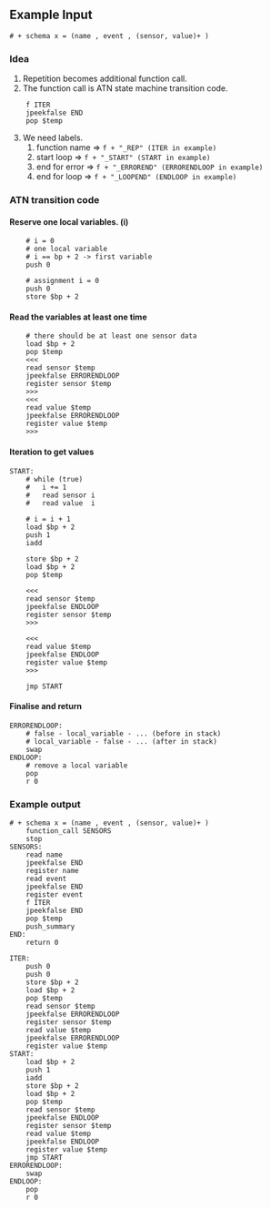 ## Example Input
`# + schema x = (name , event , (sensor, value)+ )`

### Idea

1. Repetition becomes additional function call.
2. The function call is ATN state machine transition code.

```
    f ITER
    jpeekfalse END
    pop $temp
```
3. We need labels.
    1. function name => `f + "_REP" (ITER in example)`
    2. start loop => `f + "_START" (START in example)`
    2. end for error => `f + "_ERROREND" (ERRORENDLOOP in example)`
    3. end for loop  => `f + "_LOOPEND" (ENDLOOP in example)`

### ATN transition code

#### Reserve one local variables. (i)

```
    # i = 0
    # one local variable
    # i == bp + 2 -> first variable
    push 0

    # assignment i = 0
    push 0
    store $bp + 2
```

#### Read the variables at least one time

```
    # there should be at least one sensor data
    load $bp + 2
    pop $temp
    <<<
    read sensor $temp
    jpeekfalse ERRORENDLOOP
    register sensor $temp
    >>>
    <<<
    read value $temp
    jpeekfalse ERRORENDLOOP
    register value $temp
    >>>

```

#### Iteration to get values

```
START:
    # while (true)
    #   i += 1
    #   read sensor i
    #   read value  i

    # i = i + 1
    load $bp + 2
    push 1
    iadd

    store $bp + 2
    load $bp + 2
    pop $temp

    <<<
    read sensor $temp
    jpeekfalse ENDLOOP
    register sensor $temp
    >>>

    <<<
    read value $temp
    jpeekfalse ENDLOOP
    register value $temp
    >>>

    jmp START
```

#### Finalise and return
```
ERRORENDLOOP:
    # false - local_variable - ... (before in stack)
    # local_variable - false - ... (after in stack)
    swap
ENDLOOP:
    # remove a local variable
    pop
    r 0
```

### Example output

```
# + schema x = (name , event , (sensor, value)+ )
    function_call SENSORS
    stop
SENSORS:
    read name
    jpeekfalse END
    register name
    read event
    jpeekfalse END
    register event
    f ITER
    jpeekfalse END
    pop $temp
    push_summary
END:
    return 0
    
ITER:
    push 0
    push 0
    store $bp + 2
    load $bp + 2
    pop $temp
    read sensor $temp
    jpeekfalse ERRORENDLOOP
    register sensor $temp
    read value $temp
    jpeekfalse ERRORENDLOOP
    register value $temp
START:
    load $bp + 2
    push 1
    iadd
    store $bp + 2
    load $bp + 2
    pop $temp
    read sensor $temp
    jpeekfalse ENDLOOP
    register sensor $temp
    read value $temp
    jpeekfalse ENDLOOP
    register value $temp
    jmp START
ERRORENDLOOP:
    swap
ENDLOOP:
    pop
    r 0
```